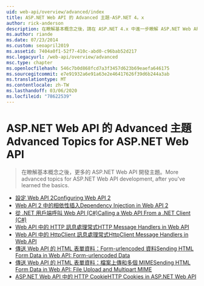 ```yaml
---
uid: web-api/overview/advanced/index
title: ASP.NET Web API 的 Advanced 主題-ASP.NET 4。x
author: rick-anderson
description: 在瞭解基本概念之後，請在 ASP.NET 4.x 中進一步瞭解 ASP.NET Web API 的開發主題。
ms.author: riande
ms.date: 07/23/2014
ms.custom: seoapril2019
ms.assetid: 7404a0f1-52f7-410c-abd0-c96bab52d217
msc.legacyurl: /web-api/overview/advanced
msc.type: chapter
ms.openlocfilehash: 546c7b0d868fcd7a3f3457d623b69eaefa646175
ms.sourcegitcommit: e7e91932a6e91a63e2e46417626f39d6b244a3ab
ms.translationtype: MT
ms.contentlocale: zh-TW
ms.lasthandoff: 03/06/2020
ms.locfileid: "78622539"
---
```

# <a name="advanced-topics-for-aspnet-web-api"></a><span data-ttu-id="7b8d3-103">ASP.NET Web API 的 Advanced 主題</span><span class="sxs-lookup"><span data-stu-id="7b8d3-103">Advanced Topics for ASP.NET Web API</span></span>

> <span data-ttu-id="7b8d3-104">在瞭解基本概念之後，更多的 ASP.NET Web API 開發主題。</span><span class="sxs-lookup"><span data-stu-id="7b8d3-104">More advanced topics for ASP.NET Web API development, after you've learned the basics.</span></span>

- [<span data-ttu-id="7b8d3-105">設定 Web API 2</span><span class="sxs-lookup"><span data-stu-id="7b8d3-105">Configuring Web API 2</span></span>](configuring-aspnet-web-api.md)
- [<span data-ttu-id="7b8d3-106">Web API 2 中的相依性插入</span><span class="sxs-lookup"><span data-stu-id="7b8d3-106">Dependency Injection in Web API 2</span></span>](dependency-injection.md)
- [<span data-ttu-id="7b8d3-107">從 .NET 用戶端呼叫 Web API (C#)</span><span class="sxs-lookup"><span data-stu-id="7b8d3-107">Calling a Web API From a .NET Client (C#)</span></span>](calling-a-web-api-from-a-net-client.md)
- [<span data-ttu-id="7b8d3-108">Web API 中的 HTTP 訊息處理常式</span><span class="sxs-lookup"><span data-stu-id="7b8d3-108">HTTP Message Handlers in Web API</span></span>](http-message-handlers.md)
- [<span data-ttu-id="7b8d3-109">Web API 中的 HttpClient 訊息處理常式</span><span class="sxs-lookup"><span data-stu-id="7b8d3-109">HttpClient Message Handlers in Web API</span></span>](httpclient-message-handlers.md)
- [<span data-ttu-id="7b8d3-110">傳送 Web API 的 HTML 表單資料：Form-urlencoded 資料</span><span class="sxs-lookup"><span data-stu-id="7b8d3-110">Sending HTML Form Data in Web API: Form-urlencoded Data</span></span>](sending-html-form-data-part-1.md)
- [<span data-ttu-id="7b8d3-111">傳送 Web API 的 HTML 表單資料：檔案上傳和多個 MIME</span><span class="sxs-lookup"><span data-stu-id="7b8d3-111">Sending HTML Form Data in Web API: File Upload and Multipart MIME</span></span>](sending-html-form-data-part-2.md)
- [<span data-ttu-id="7b8d3-112">ASP.NET Web API 中的 HTTP Cookie</span><span class="sxs-lookup"><span data-stu-id="7b8d3-112">HTTP Cookies in ASP.NET Web API</span></span>](http-cookies.md)
